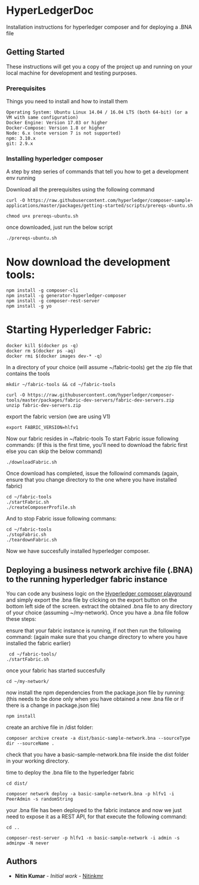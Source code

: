# HyperLedgerDoc
Installation instructions for hyperledger composer and for deploying a .BNA file

## Getting Started

These instructions will get you a copy of the project up and running on your local machine for development and testing purposes. 

### Prerequisites

Things you need to install and how to install them

```
Operating System: Ubuntu Linux 14.04 / 16.04 LTS (both 64-bit) (or a VM with same configuration)
Docker Engine: Version 17.03 or higher
Docker-Compose: Version 1.8 or higher
Node: 6.x (note version 7 is not supported)
npm: 3.10.x
git: 2.9.x
```

### Installing hyperledger composer

A step by step series of commands that tell you how to get a development env running

Download all the prerequisites using the following command
```
curl -O https://raw.githubusercontent.com/hyperledger/composer-sample-applications/master/packages/getting-started/scripts/prereqs-ubuntu.sh

chmod u+x prereqs-ubuntu.sh
```
once downloaded, just run the below script
```
./prereqs-ubuntu.sh
```
# Now download the development tools:

```
npm install -g composer-cli
npm install -g generator-hyperledger-composer
npm install -g composer-rest-server
npm install -g yo
```
# Starting Hyperledger Fabric:

```
docker kill $(docker ps -q)
docker rm $(docker ps -aq)
docker rmi $(docker images dev-* -q)
```
In a directory of your choice (will assume ~/fabric-tools) get the zip file that contains the tools

```
mkdir ~/fabric-tools && cd ~/fabric-tools

curl -O https://raw.githubusercontent.com/hyperledger/composer-tools/master/packages/fabric-dev-servers/fabric-dev-servers.zip
unzip fabric-dev-servers.zip

```
export the fabric version (we are using V1)

```
export FABRIC_VERSION=hlfv1
```

Now our fabric resides in ~/fabric-tools
To start Fabric issue following commands:
(if this is the first time, you'll need to download the fabric first else you can skip the below command)
```
./downloadFabric.sh
```
Once download has completed, issue the followind commands (again, ensure that you change directory to the one where you have installed fabric)

```
cd ~/fabric-tools
./startFabric.sh
./createComposerProfile.sh
```

And to stop Fabric issue following commans:
```
cd ~/fabric-tools
./stopFabric.sh
./teardownFabric.sh
```
Now we have succesfully installed hyperledger composer.



## Deploying a business network archive file (.BNA) to the running hyperledger fabric instance

You can code any business logic on the [Hyperledger composer playground](https://composer-playground.mybluemix.net) and simply export the .bna file by clicking on the export button on the bottom left side of the screen.
extract the obtained .bna file to any directory of your choice (assuming ~/my-network).
Once you have a .bna file follow these steps:


ensure that your fabric instance is running, if not then run the following command:
(again make sure that you change directory to where you have installed the fabric earlier)
```
 cd ~/fabric-tools/
./startFabric.sh

```
once your fabric has started succesfully

```
cd ~/my-network/
```
now install the npm dependencies from the package.json file by running:
(this needs to be done only when you have obtained a new .bna file or if there is a change in package.json file)

```
npm install
```

create an archive file in /dist folder:

```
composer archive create -a dist/basic-sample-network.bna --sourceType dir --sourceName .
```
check that you have a  basic-sample-network.bna file inside the dist folder in your working directory.

time to deploy the .bna file to the hyperledger fabric

```
cd dist/

composer network deploy -a basic-sample-network.bna -p hlfv1 -i PeerAdmin -s randomString
```
your .bna file has been deployed to the fabric instance and now we just need to expose it as a REST API, for that execute the following command:

```
cd ..

composer-rest-server -p hlfv1 -n basic-sample-network -i admin -s adminpw -N never
```
 

## Authors

* **Nitin Kumar** - *Initial work* - [Nitinkmr](https://github.com/Nitinkmr)

